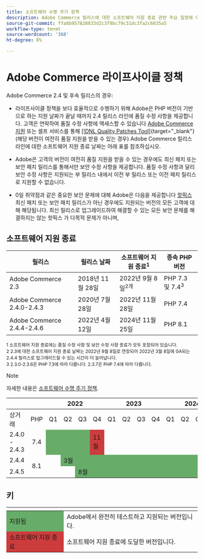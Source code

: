 ```yaml
---
title: 소프트웨어 수명 주기 정책
description: Adobe Commerce 릴리스에 대한 소프트웨어 지원 종료 관련 주요 일정에 대해 알아봅니다.
source-git-commit: ffa8b957828833d2c3f9bc79c31dc3fa2c6035a5
workflow-type: tm+mt
source-wordcount: '368'
ht-degree: 8%

---
```



# Adobe Commerce 라이프사이클 정책

Adobe Commerce 2.4 및 후속 릴리스의 경우:

- 라이프사이클 정책을 보다 효율적으로 수행하기 위해 Adobe은 PHP 버전이 기반으로 하는 지원 날짜가 끝날 때까지 2.4 릴리스 라인에 품질 수정 사항을 제공합니다. 고객은 연락하여 품질 수정 사항에 액세스할 수 있습니다 [Adobe Commerce 지원](https://developer.adobe.com/commerce/contributor/community/support/) 또는 셀프 서비스를 통해 [[!DNL Quality Patches Tool]](https://experienceleague.adobe.com/tools/commerce-quality-patches/index.html){target=&quot;_blank&quot;}(해당 버전이 여전히 품질 지원을 받을 수 있는 경우) Adobe Commerce 릴리스 라인에 대한 소프트웨어 지원 종료 날짜는 아래 표를 참조하십시오.

- Adobe은 고객의 버전이 여전히 품질 지원을 받을 수 있는 경우에도 최신 패치 또는 보안 패치 릴리스를 통해서만 보안 수정 사항을 제공합니다. 품질 수정 사항과 달리 보안 수정 사항은 지원되는 부 릴리스 내에서 이전 부 릴리스 또는 이전 패치 릴리스로 지원할 수 없습니다.

- 0일 취약점과 같은 중요한 보안 문제에 대해 Adobe은 다음을 제공합니다 [핫픽스](https://support.magento.com/hc/en-us/sections/360003869892-Known-issues-patches-attached-) 최신 패치 또는 보안 패치 릴리스가 아닌 경우에도 지원되는 버전의 모든 고객에 대해 해당됩니다. 최신 릴리스로 업그레이드하여 해결할 수 있는 모든 보안 문제를 해결하지는 않는 핫픽스 가 다목적 문제가 아니며,

## 소프트웨어 지원 종료

| 릴리스 | 릴리스 날짜 | 소프트웨어 지원 종료<sup>1</sup> | 종속 PHP 버전 |
| -------------------------------- | ----------------- | ----------------------------------- | --------------------------- |
| Adobe Commerce 2.3 | 2018년 11월 28일 | 2022년 9월 8일<sup>2개</sup> | PHP 7.3 및 7.4<sup>3</sup> |
| Adobe Commerce 2.4.0-2.4.3 | 2020년 7월 28일 | 2022년 11월 28일 | PHP 7.4 |
| Adobe Commerce 2.4.4-2.4.6 | 2022년 4월 12일 | 2024년 11월 25일 | PHP 8.1 |

<sup>1 소프트웨어 지원 종료에는 품질 수정 사항 및 보안 수정 사항 종료가 모두 포함되어 있습니다.</sup><br>
<sup>2 2.3에 대한 소프트웨어 지원 종료 날짜는 2022년 9월 8일로 연장되어 2022년 3월 8일에 GA되는 2.4.4 릴리스로 업그레이드할 수 있는 시간이 더 늘어납니다.</sup><br>
<sup>3 2.3.0-2.3.6은 PHP 7.3에 따라 다릅니다. 2.3.7은 PHP 7.4에 따라 다릅니다.</sup>

>[!NOTE]
>
>자세한 내용은 [소프트웨어 수명 주기 정책](https://www.adobe.com/content/dam/cc/en/legal/terms/enterprise/pdfs/Adobe-Commerce-Software-Lifecycle-Policy.pdf).

<table>
<thead>
  <tr>
    <th colspan="2"></th>
    <th colspan="4">2022</th>
    <th colspan="4">2023</th>
    <th colspan="4">2024</th>
  </tr>
</thead>
<tbody>
  <tr>
    <td>상거래</td>
    <td>PHP</td>
    <td>Q1</td>
    <td>Q2</td>
    <td>Q3</td>
    <td>Q4</td>
    <td>Q1</td>
    <td>Q2</td>
    <td>Q3</td>
    <td>Q4</td>
    <td>Q1</td>
    <td>Q2</td>
    <td>Q3</td>
    <td>Q4</td>
  </tr>
  <tr>
    <td>2.4.0 - 2.4.3</td>
    <td style="text-align:center">7.4</td>
    <td colspan="3" style="background-color:#67ac68;"></td>
    <td style="background-color:#cd3c3c;">11월</td>
    <td colspan="8" ></td>
  </tr>
  <tr>
    <td>2.4.4</td>
    <td rowspan="2" style="text-align:center">8.1</td>
    <td></td>
    <td colspan="10" style="background-color:#67ac68;">3월</td>
    <td rowspan="2" style="background-color:#cd3c3c;">11월</td>
  </tr>
  <tr>
    <td>2.4.5</td>
    <td colspan="2"></td>
    <td colspan="9" style="background-color:#67ac68;">8월</td>
  </tr>
</tbody>
</table>

## 키

<table>
  <thead>
   <tr>
    <th></th>
    <th></th>
   </tr>
  </thead>
 <tbody>
  <tr>
   <td style="background-color:#67ac68;">지원됨</td>
   <td>Adobe에서 완전히 테스트하고 지원되는 버전입니다.</td>
  </tr>
  <tr>
   <td style="background-color:#cd3c3c;">소프트웨어 지원 종료</td>
   <td>소프트웨어 지원 종료에 도달한 버전입니다.</td>
  </tr>
 </tbody>
</table>
